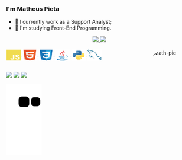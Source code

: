 ### I'm Matheus Pieta

- 🔭 I currently work as a Support Analyst;
- 🌱 I'm studying Front-End Programming.

<div align="center">
  <a href="https://github.com/MatheusPieta">
  <img width="53%" src="https://github-readme-stats.vercel.app/api?username=MatheusPieta&show_icons=true&theme=dark&include_all_commits=true&count_private=true"/>
  <img width="44%" src="https://github-readme-stats.vercel.app/api/top-langs/?username=MatheusPieta&layout=compact&langs_count=7&theme=dark"/>
</div>
<div style="display: inline_block"><br>
  <img align="center" alt="Math-Js" height="30" width="40" src="https://raw.githubusercontent.com/devicons/devicon/master/icons/javascript/javascript-plain.svg">
  <img align="center" alt="Math-HTML" height="30" width="40" src="https://raw.githubusercontent.com/devicons/devicon/master/icons/html5/html5-original.svg">
  <img align="center" alt="Math-CSS" height="30" width="40" src="https://raw.githubusercontent.com/devicons/devicon/master/icons/css3/css3-original.svg">
  <img align="center" alt="Math-Java" height="30" width="40" src="https://raw.githubusercontent.com/devicons/devicon/master/icons/java/java-original.svg">
  <img align="center" alt="Math-Python" height="30" width="40" src="https://raw.githubusercontent.com/devicons/devicon/master/icons/python/python-original.svg">
  <img align="center" alt="Ale-Js" height="30" width="40" src="https://raw.githubusercontent.com/devicons/devicon/master/icons/mysql/mysql-plain.svg">
  <img align="right" alt="Math-pic" height="120" width="120" style="border-radius:50px;" src="https://media.giphy.com/media/IaWMz9Ln8OWvf66z6k/giphy.gif">
</div>

##

<div> 
  <a href="https://instagram.com/matpieta" target="_blank"><img src="https://img.shields.io/badge/-Instagram-%23E4405F?style=for-the-badge&logo=instagram&logoColor=white" target="_blank"></a>
  <a href = "mailto:matheus_pieta@hotmail.com"><img src="https://img.shields.io/badge/Microsoft_Outlook-0078D4?style=for-the-badge&logo=microsoft-outlook&logoColor=white" target="_blank"></a>
  <a href="https://www.linkedin.com/in/matheus-pieta" target="_blank"><img src="https://img.shields.io/badge/-LinkedIn-%230077B5?style=for-the-badge&logo=linkedin&logoColor=white" target="_blank"></a> 
 
  ![Snake animation](https://github.com/MatheusPieta/MatheusPieta/blob/output/github-contribution-grid-snake.svg)
 
</div>
